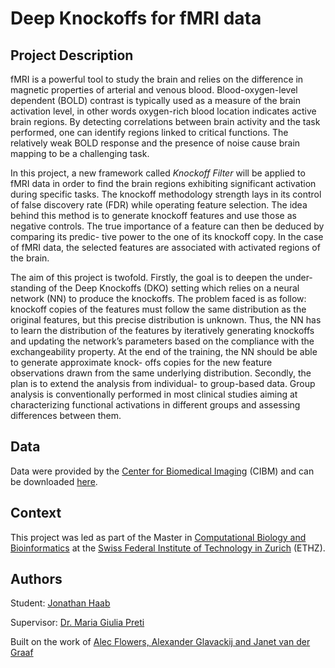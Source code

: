 # Deep Knockoffs for fMRI data

## Project Description
fMRI is a powerful tool to study the brain and relies on the difference in magnetic properties of arterial and venous blood. Blood-oxygen-level dependent (BOLD) contrast is typically used as a measure of the brain activation level, in other words oxygen-rich blood location indicates active brain regions. By detecting correlations between brain activity and the task performed, one can identify regions linked to critical functions. The relatively weak BOLD response and the presence of noise cause brain mapping to be a challenging task.

In this project, a new framework called _Knockoff Filter_ will be applied to fMRI data in order to find the brain regions exhibiting significant activation during specific tasks. The knockoff methodology strength lays in its control of false discovery rate (FDR) while operating feature selection. The idea behind this method is to generate knockoff features and use those as negative controls. The true importance of a feature can then be deduced by comparing its predic- tive power to the one of its knockoff copy. In the case of fMRI data, the selected features are associated with activated regions of the brain.

The aim of this project is twofold. Firstly, the goal is to deepen the under- standing of the Deep Knockoffs (DKO) setting which relies on a neural network (NN) to produce the knockoffs. The problem faced is as follow: knockoff copies of the features must follow the same distribution as the original features, but this precise distribution is unknown. Thus, the NN has to learn the distribution of the features by iteratively generating knockoffs and updating the network’s parameters based on the compliance with the exchangeability property. At the end of the training, the NN should be able to generate approximate knock- offs copies for the new feature observations drawn from the same underlying distribution. Secondly, the plan is to extend the analysis from individual- to group-based data. Group analysis is conventionally performed in most clinical studies aiming at characterizing functional activations in different groups and assessing differences between them.

## Data
Data were provided by the [Center for Biomedical Imaging](https://cibm.ch/) (CIBM) and can be downloaded [here](https://www.icloud.com/attachment/?u=https%3A%2F%2Fcvws.icloud-content.com%2FB%2FAWlFx0hqH-wjzzGDOnuOdH3HU4WQAVaLcpnjZG5_ek90DZq6hBQovYiv%2F%24%7Bf%7D%3Fo%3DAi-HT95ZQsI8slxFnirRb8XLFZXE9YTA2UlfPk5vfsF5%26v%3D1%26x%3D3%26a%3DCAogIKHF_Pqr9enwaLDTibNq-s3pqNQKqZi5eHsLsOkmUPMSeBCmqr7U_C4Yprq5qIYvIgEAKgkC6AMA_2XYaXFSBMdThZBaBCi9iK9qJn09qTU_dwLvHvbulpvjlDVB9qvGxAojlsafzVTJgKVLc0cZ0EcaciZ0VJUHMA7V-VPk9WK_G51D89ZRmCfo1La1R8lT_jQIi3fcaW3heg%26e%3D1616603143%26fl%3D%26r%3DA9DFBA32-66AF-43DE-A86C-1E5FFC8C74B3-1%26k%3D%24%7Buk%7D%26ckc%3Dcom.apple.largeattachment%26ckz%3D4E223236-0653-48D1-B0DE-40D79BF7DDFD%26p%3D12%26s%3DDPZXPae9tDNZRXESP02ZVKKXqZk&uk=HfXk3IP7ZPh8seJh2MVXBw&f=DataMLP.zip&sz=734406728).

## Context
This project was led as part of the Master in [Computational Biology and Bioinformatics](https://cbb.ethz.ch/) at the [Swiss Federal Institute of Technology in Zurich](https://ethz.ch/en.html) (ETHZ).

## Authors
Student: [Jonathan Haab](https://www.linkedin.com/in/jonathan-haab/)

Supervisor: [Dr. Maria Giulia Preti](https://miplab.epfl.ch/index.php/people/preti)

Built on the work of [Alec Flowers, Alexander Glavackij and Janet van der Graaf](https://gitlab.com/aglavac/machine-learning-cs433-p2/-/tree/master)